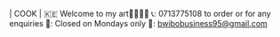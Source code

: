 | COOK | 🇰🇪
Welcome to my art👩🏽‍🍳😊
📞: 0713775108 to order or for any enquiries
🚫: Closed on Mondays only
📩: bwibobusiness95@gmail.com
